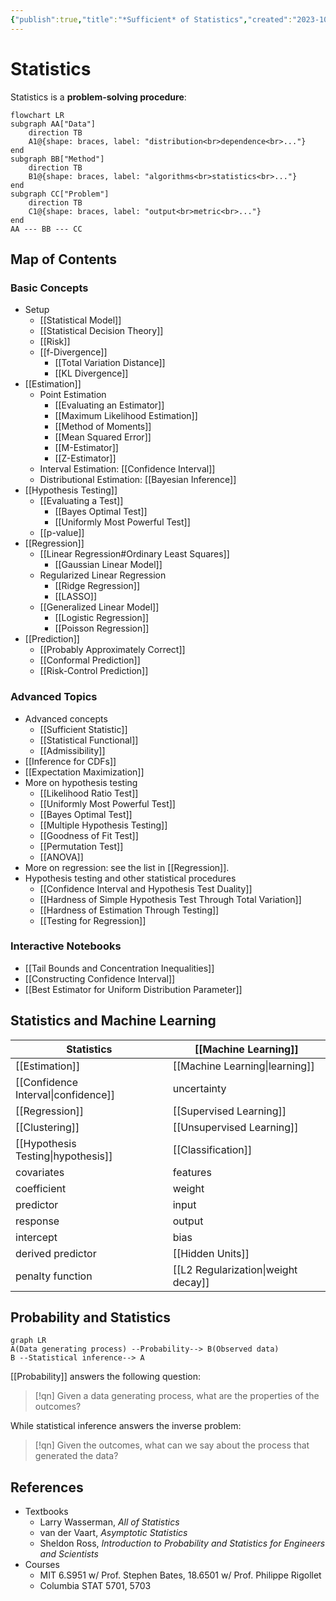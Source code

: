 ```yaml
---
{"publish":true,"title":"*Sufficient* of Statistics","created":"2023-10-17T21:41:50","modified":"2025-08-25T19:56:53","tags":["pub-stat"],"cssclasses":"","type":"index","sup":["[[Math]]"],"state":"done","banner":"https://raw.githubusercontent.com/zcysxy/Figurebed/master/img/20231017221426.png","pub-banner":"https://raw.githubusercontent.com/zcysxy/Figurebed/master/img/stat-icon.svg","banner_icon":"🔮","reference":"AOS"}
---
```



# Statistics

Statistics is a **problem-solving procedure**:

```mermaid
flowchart LR
subgraph AA["Data"]
    direction TB
    A1@{shape: braces, label: "distribution<br>dependence<br>..."}
end
subgraph BB["Method"]
    direction TB
    B1@{shape: braces, label: "algorithms<br>statistics<br>..."}
end
subgraph CC["Problem"]
    direction TB
    C1@{shape: braces, label: "output<br>metric<br>..."}
end
AA --- BB --- CC
```

## Map of Contents

### Basic Concepts

- Setup
    - [[Statistical Model]]
    - [[Statistical Decision Theory]]
    - [[Risk]]
    - [[f-Divergence]]
        - [[Total Variation Distance]]
        - [[KL Divergence]]
- [[Estimation]]
    - Point Estimation
        - [[Evaluating an Estimator]]
        - [[Maximum Likelihood Estimation]]
        - [[Method of Moments]]
        - [[Mean Squared Error]]
        - [[M-Estimator]]
        - [[Z-Estimator]]
    - Interval Estimation: [[Confidence Interval]]
    - Distributional Estimation: [[Bayesian Inference]]
- [[Hypothesis Testing]]
    - [[Evaluating a Test]]
        - [[Bayes Optimal Test]]
        - [[Uniformly Most Powerful Test]]
    - [[p-value]]
- [[Regression]]
    - [[Linear Regression#Ordinary Least Squares]]
        - [[Gaussian Linear Model]]
    - Regularized Linear Regression
        - [[Ridge Regression]]
        - [[LASSO]]
    - [[Generalized Linear Model]]
        - [[Logistic Regression]]
        - [[Poisson Regression]]
- [[Prediction]]
    - [[Probably Approximately Correct]]
    - [[Conformal Prediction]]
    - [[Risk-Control Prediction]]

### Advanced Topics

- Advanced concepts
    - [[Sufficient Statistic]]
    - [[Statistical Functional]]
    - [[Admissibility]]
- [[Inference for CDFs]]
- [[Expectation Maximization]]
- More on hypothesis testing
    - [[Likelihood Ratio Test]]
    - [[Uniformly Most Powerful Test]]
    - [[Bayes Optimal Test]]
    - [[Multiple Hypothesis Testing]]
    - [[Goodness of Fit Test]]
    - [[Permutation Test]]
    - [[ANOVA]]
- More on regression: see the list in [[Regression]].
- Hypothesis testing and other statistical procedures
    - [[Confidence Interval and Hypothesis Test Duality]]
    - [[Hardness of Simple Hypothesis Test Through Total Variation]]
    - [[Hardness of Estimation Through Testing]]
    - [[Testing for Regression]]

### Interactive Notebooks

- [[Tail Bounds and Concentration Inequalities]]
- [[Constructing Confidence Interval]]
- [[Best Estimator for Uniform Distribution Parameter]]

## Statistics and Machine Learning



| Statistics                          | **[[Machine Learning]]**            |
| ----------------------------------- | ----------------------------------- |
| [[Estimation]]                      | [[Machine Learning\|learning]]      |
| [[Confidence Interval\|confidence]] | uncertainty                         |
| [[Regression]]                      | [[Supervised Learning]]             |
| [[Clustering]]                      | [[Unsupervised Learning]]           |
| [[Hypothesis Testing\|hypothesis]]  | [[Classification]]                  |
| covariates                          | features                            |
| coefficient                         | weight                              |
| predictor                           | input                               |
| response                            | output                              |
| intercept                           | bias                                |
| derived predictor                   | [[Hidden Units]]                    |
| penalty function                    | [[L2 Regularization\|weight decay]] |

## Probability and Statistics

```mermaid
graph LR
A(Data generating process) --Probability--> B(Observed data)
B --Statistical inference--> A
```

[[Probability]] answers the following question:

> [!qn] Given a data generating process, what are the properties of the outcomes?

While statistical inference answers the inverse problem:

> [!qn] Given the outcomes, what can we say about the process that generated the data?

## References

- Textbooks
    - Larry Wasserman, *All of Statistics*
    - van der Vaart, *Asymptotic Statistics*
    - Sheldon Ross, *Introduction to Probability and Statistics for Engineers and Scientists*
- Courses
    - MIT 6.S951 w/ Prof. Stephen Bates, 18.6501 w/ Prof. Philippe Rigollet
    - Columbia STAT 5701, 5703
